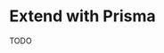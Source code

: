 # Extend with Prisma

TODO

<!--
https://github.com/ssalmutairi/fastify-template-ts/blob/master/src/plugins/prisma.ts
-->
